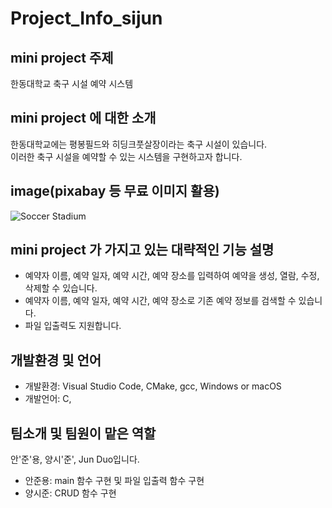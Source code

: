 # Project_Info_sijun

## mini project 주제
한동대학교 축구 시설 예약 시스템

## mini project 에 대한 소개
한동대학교에는 평봉필드와 히딩크풋살장이라는 축구 시설이 있습니다.   
이러한 축구 시설을 예약할 수 있는 시스템을 구현하고자 합니다.

## image(pixabay 등 무료 이미지 활용)
![Soccer Stadium](https://cdn.pixabay.com/photo/2016/11/29/02/05/audience-1866738_1280.jpg)

## mini project 가 가지고 있는 대략적인 기능 설명
- 예약자 이름, 예약 일자, 예약 시간, 예약 장소를 입력하여 예약을 생성, 열람, 수정, 삭제할 수 있습니다.
- 예약자 이름, 예약 일자, 예약 시간, 예약 장소로 기존 예약 정보를 검색할 수 있습니다.
- 파일 입출력도 지원합니다.

## 개발환경 및 언어
- 개발환경: Visual Studio Code, CMake, gcc, Windows or macOS
- 개발언어: C, 

## 팀소개 및 팀원이 맡은 역할
안'준'용, 양시'준', Jun Duo입니다.
- 안준용: main 함수 구현 및 파일 입출력 함수 구현
- 양시준: CRUD 함수 구현

